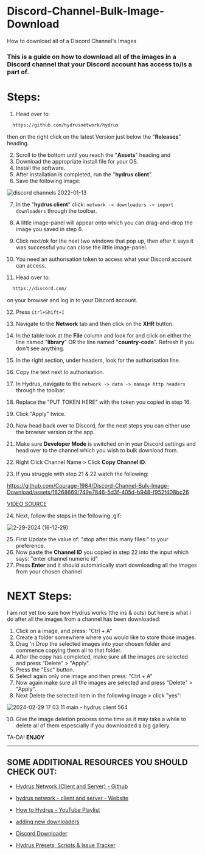 # Discord-Channel-Bulk-Image-Download
How to download all of a Discord Channel's Images

### This is a guide on how to download all of the images in a Discord channel that your Discord account has access to/is a part of.

# Steps:

1. Head over to:
```sh
  https://github.com/hydrusnetwork/hydrus
```


then on the right click on the latest Version just below the "**Releases**" heading.

2. Scroll to the bottom until you reach the "**Assets**" heading and
3. Download the appropriate install file for your OS.
4. Install the software.
5. After installation is completed, run the "**hydrus client**".
6. Save the following image:

![discord channels 2022-01-13](https://github.com/Courage-1984/Discord-Channel-Bulk-Image-Download/assets/18268669/f128d5e1-9ac4-4349-9f5f-a84fee8d0c8a)

7. In the "**hydrus client**" click: `network -> downloaders -> import downloaders` through the toolbar.
8. A little image-panel will appear onto which you can drag-and-drop the image you saved in step 6.
9. Click next/ok for the next two windows that pop up, then after it says it was successful you can close the little image-panel.

10. You need an authorisation token to access what your Discord account can access.
11. Head over to:

```sh
  https://discord.com/
```

on your browser and log in to your Discord account.

12. Press `Ctrl+Shift+I`
13. Navigate to the **Network** tab and then click on the **XHR** button.
14. In the table look at the **File** column and look for and click on either the line named "**library**" OR the line named "**country-code**". Refresh if you don't see anything.
15. In the right section, under headers, look for the authorisation line.
16. Copy the text next to authorisation.
17. In Hydrus, navigate to the `network -> data -> manage http headers` through the toolbar.
18. Replace the "PUT TOKEN HERE" with the token you copied in step 16.
19. Click "Apply" twice.

20. Now head back over to Discord, for the next steps you can either use the browser version or the app.
21. Make sure **Developer Mode** is switched on in your Discord settings and head over to the channel which you wish to bulk download from.
22. Right Click Channel Name > Click **Copy Channel ID**.

23. If you struggle with step 21 & 22 watch the following:

https://github.com/Courage-1984/Discord-Channel-Bulk-Image-Download/assets/18268669/749e7846-5d3f-405d-b948-f952f408bc26

[VIDEO SOURCE](https://youtu.be/NLWtSHWKbAI?si=mZcBc3kOLAiEXQb1)

24. Next, follow the steps in the following .gif:

![2-29-2024 (16-12-29)](https://github.com/Courage-1984/Discord-Channel-Bulk-Image-Download/assets/18268669/ef27ac21-e7ba-403d-9cdc-c737f6d62e83)

25. First Update the value of: "stop after this many files:" to your preference.
26. Now paste the **Channel ID** you copied in step 22 into the input which says: "enter channel numeric id"
27. Press **Enter** and it should automatically start downloading all the images from your chosen channel

# NEXT Steps:

I am not yet too sure how Hydrus works (the ins & outs) but here is what I do after all the images from a channel has been downloaded:

1. Click on a image, and press: "Ctrl + A"
2. Create a folder somewhere where you would like to store those images.
3. Drag 'n Drop the selected images into your chosen folder and commence copying them all to that folder.
4. After the copy has completed, make sure all the images are selected and press "Delete" > "Apply".
5. Press the "Esc" button.
6. Select again only one image and then press: "Ctrl + A"
7. Now again make sure all the images are selected and press "Delete" > "Apply".
8. Next Delete the selected item in the following image > click "yes":

![2024-02-29 17 03 11 main - hydrus client 564](https://github.com/Courage-1984/Discord-Channel-Bulk-Image-Download/assets/18268669/d44e2679-7a67-4724-a618-864a09ac20ff)

10. Give the image deletion process some time as it may take a while to delete all of them espescially if you downloaded a big gallery.

TA-DA! **ENJOY**

***

## SOME ADDITIONAL RESOURCES YOU SHOULD CHECK OUT:

- [Hydrus Network (Client and Server) - Github](https://github.com/hydrusnetwork/hydrus)

- [hydrus network - client and server - Website](https://hydrusnetwork.github.io/hydrus/)

- [How to Hydrus - YouTube Playlist](https://youtube.com/playlist?list=PLD4r6M35XTXNb6vse1urIhJPCjsZL9mru&si=q3smaRHSo7U2Aqyn)

- [adding new downloaders](https://hydrusnetwork.github.io/hydrus/adding_new_downloaders.html)

- [Discord Downloader](https://github.com/CuddleBear92/Hydrus-Presets-and-Scripts/tree/master/Downloaders/Discord)

- [Hydrus Presets, Scripts & Issue Tracker](https://github.com/CuddleBear92/Hydrus-Presets-and-Scripts)

